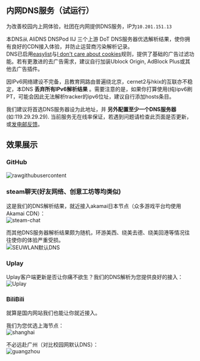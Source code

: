 ## 内网DNS服务（试运行）

为改善校园内上网体验，社团在内网提供DNS服务，IP为`10.201.151.13`

本DNS从 AliDNS DNSPod IIJ 三个上游 DoT DNS服务器优选解析结果，使你拥有良好的CDN接入体验，并防止运营商污染解析记录。  
DNS已启用[easylist](https://easylist.to/)与[I don't care about cookies](https://www.i-dont-care-about-cookies.eu/)规则，提供了基础的广告过滤功能。若有更激进的去广告需求，建议自行加装Ublock Origin, AdBlock Plus或其他去广告插件。

因IPv6网络建设不完备，且教育网路由普遍绕北京，cernet2与hkix的互联亦不稳定，本DNS **丢弃所有IPv6解析结果** 。需要注意的是，如果你打算使用(纯)ipv6刷PT，可能会因此无法解析tracker的ipv6位址，建议自行添加hosts条目。

我们建议将首选DNS服务器设为此地址，并 **另外配置至少一个DNS服务器** (如:119.29.29.29). 当前服务无在线率保证，若遇到问题请检查此页面是否更新，或[发电邮反馈](mailto:root@colder.one)。

## 效果展示

### GitHub

![rawgithubusercontent](https://i.loli.net/2021/03/18/Jvr2a37QK8mFAlP.jpg)

### steam聊天(好友网络、创意工坊等均类似)

这是我们的DNS解析结果，就近接入akamai日本节点（众多游戏平台均使用Akamai CDN）：  
![steam-chat](https://i.loli.net/2021/03/18/J7kVaZMPxRrT9Du.jpg)

而其他DNS服务器解析结果颇为随机，环游美西、绕美去德、绕美回港等情况往往使你的体验严重受损。  
![SEUWLAN默认DNS](https://i.loli.net/2021/03/18/cNJu2BfAhOsmP5I.jpg)

### Uplay

Uplay客户端更新是否让你痛不欲生？我们的DNS解析为您提供良好的接入：  
![Uplay](https://i.loli.net/2021/03/18/emXtSEAwo2gU94i.jpg)

### BiliBili

就算是国内网站我们也能让你就近接入。

我们为您优选上海节点：  
![shanghai](https://i.loli.net/2021/03/18/pYyOhSBDWcmTj5H.jpg)

不必远赴广州（对比校园网默认DNS）：  
![guangzhou](https://i.loli.net/2021/03/18/cErU7IlVG4NfqMz.jpg)